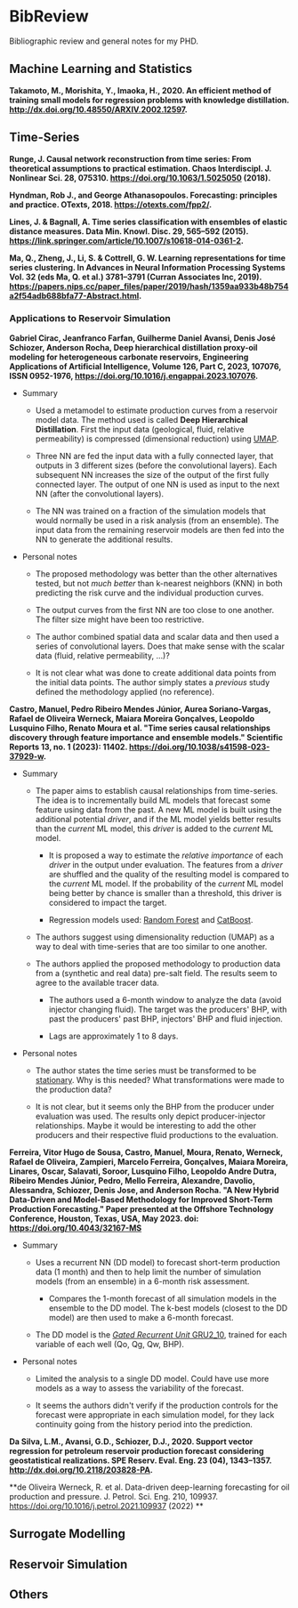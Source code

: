 # BibReview

Bibliographic review and general notes for my PHD.

## Machine Learning and Statistics



**Takamoto, M., Morishita, Y., Imaoka, H., 2020. An efficient method of training small models for regression problems with knowledge distillation. http://dx.doi.org/10.48550/ARXIV.2002.12597.**


## Time-Series

**Runge, J. Causal network reconstruction from time series: From theoretical assumptions to practical estimation. Chaos Interdiscipl.
J. Nonlinear Sci. 28, 075310. https://doi.org/10.1063/1.5025050 (2018).**

**Hyndman, Rob J., and George Athanasopoulos. Forecasting: principles and practice. OTexts, 2018. https://otexts.com/fpp2/.**

**Lines, J. & Bagnall, A. Time series classification with ensembles of elastic distance measures. Data Min. Knowl. Disc. 29, 565–592
(2015). https://link.springer.com/article/10.1007/s10618-014-0361-2.**

**Ma, Q., Zheng, J., Li, S. & Cottrell, G. W. Learning representations for time series clustering. In Advances in Neural Information
Processing Systems Vol. 32 (eds Ma, Q. et al.) 3781–3791 (Curran Associates Inc, 2019). https://papers.nips.cc/paper_files/paper/2019/hash/1359aa933b48b754a2f54adb688bfa77-Abstract.html.**


### Applications to Reservoir Simulation

**Gabriel Cirac, Jeanfranco Farfan, Guilherme Daniel Avansi, Denis José Schiozer, Anderson Rocha,
Deep hierarchical distillation proxy-oil modeling for heterogeneous carbonate reservoirs,
Engineering Applications of Artificial Intelligence,
Volume 126, Part C,
2023,
107076,
ISSN 0952-1976,
https://doi.org/10.1016/j.engappai.2023.107076.**

* Summary

    * Used a metamodel to estimate production curves from a reservoir model data. The method used is called **Deep Hierarchical Distillation**. First the input data (geological, fluid, relative permeability) is compressed (dimensional reduction) using [UMAP](https://umap-learn.readthedocs.io/en/latest/).

    * Three NN are fed the input data with a fully connected layer, that outputs in 3 different sizes (before the convolutional layers). Each subsequent NN increases the size of the output of the first fully connected layer. The output of one NN is used as input to the next NN (after the convolutional layers).

    * The NN was trained on a fraction of the simulation models that would normally be used in a risk analysis (from an ensemble). The input data from the remaining reservoir models are then fed into the NN to generate the additional results.

* Personal notes

    * The proposed methodology was better than the other alternatives tested, but not *much better* than k-nearest neighbors (KNN) in both predicting the risk curve and the individual production curves.

    * The output curves from the first NN are too close to one another. The filter size might have been too restrictive.

    * The author combined spatial data and scalar data and then used a series of convolutional layers. Does that make sense with the scalar data (fluid, relative permeability, …)?

    * It is not clear what was done to create additional data points from the initial data points. The author simply states a *previous* study defined the methodology applied (no reference).

**Castro, Manuel, Pedro Ribeiro Mendes Júnior, Aurea Soriano-Vargas, Rafael de Oliveira Werneck, Maiara Moreira Gonçalves, Leopoldo Lusquino Filho, Renato Moura et al. "Time series causal relationships discovery through feature importance and ensemble models." Scientific Reports 13, no. 1 (2023): 11402. https://doi.org/10.1038/s41598-023-37929-w.**

* Summary

    * The paper aims to establish causal relationships from time-series. The idea is to incrementally build ML models that forecast some feature using data from the past. A new ML model is built using the additional potential *driver*, and if the ML model yields better results than the *current* ML model, this *driver* is added to the *current* ML model.

        * It is proposed a way to estimate the *relative importance* of each *driver* in the output under evaluation. The features from a *driver* are shuffled and the quality of the resulting model is compared to the *current* ML model. If the probability of the *current* ML model being better by chance is smaller than a threshold, this driver is considered to impact the target.

        * Regression models used: [Random Forest](https://link.springer.com/article/10.1023/A:1010933404324) and [CatBoost](https://arxiv.org/abs/1706.09516).

    * The authors suggest using dimensionality reduction (UMAP) as a way to deal with time-series that are too similar to one another.

    * The authors applied the proposed methodology to production data from a (synthetic and real data) pre-salt field. The results seem to agree to the available tracer data.

        * The authors used a 6-month window to analyze the data (avoid injector changing fluid). The target was the producers' BHP, with past the producers' past BHP, injectors' BHP and fluid injection.

        * Lags are approximately 1 to 8 days.

* Personal notes

    * The author states the time series must be transformed to be [stationary](https://otexts.com/fpp2/stationarity.html). Why is this needed? What transformations were made to the production data?

    * It is not clear, but it seems only the BHP from the producer under evaluation was used. The results only depict producer-injector relationships. Maybe it would be interesting to add the other producers and their respective fluid productions to the evaluation.

**Ferreira, Vitor Hugo de Sousa, Castro, Manuel, Moura, Renato, Werneck, Rafael de Oliveira, Zampieri, Marcelo Ferreira, Gonçalves, Maiara Moreira, Linares, Oscar, Salavati, Soroor, Lusquino Filho, Leopoldo Andre Dutra, Ribeiro Mendes Júnior, Pedro, Mello Ferreira, Alexandre, Davolio, Alessandra, Schiozer, Denis Jose, and Anderson Rocha. "A New Hybrid Data-Driven and Model-Based Methodology for Improved Short-Term Production Forecasting." Paper presented at the Offshore Technology Conference, Houston, Texas, USA, May 2023. doi: https://doi.org/10.4043/32167-MS**

* Summary

    * Uses a recurrent NN (DD model) to forecast short-term production data (1 month) and then to help limit the number of simulation models (from an ensemble) in a 6-month risk assessment.

        * Compares the 1-month forecast of all simulation models in the ensemble to the DD model. The k-best models (closest to the DD model) are then used to make a 6-month forecast.

    * The DD model is the [*Gated Recurrent Unit* GRU2_10](https://doi.org/10.1016/j.petrol.2021.109937), trained for each variable of each well (Qo, Qg, Qw, BHP).

* Personal notes

    * Limited the analysis to a single DD model. Could have use more models as a way to assess the variability of the forecast.

    * It seems the authors didn't verify if the production controls for the forecast were appropriate in each simulation model, for they lack continuity going from the history period into the prediction.

**Da Silva, L.M., Avansi, G.D., Schiozer, D.J., 2020. Support vector regression for petroleum reservoir production forecast considering geostatistical realizations. SPE Reserv. Eval. Eng. 23 (04), 1343–1357. http://dx.doi.org/10.2118/203828-PA.**

**de Oliveira Werneck, R. et al. Data-driven deep-learning forecasting for oil production and pressure. J. Petrol. Sci. Eng. 210, 109937.
https://doi.org/10.1016/j.petrol.2021.109937 (2022) **


## Surrogate Modelling


## Reservoir Simulation


## Others